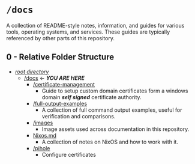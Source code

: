 # `/docs`

A collection of README-style notes, information, and guides for various tools, operating systems, and services. These guides are typically referenced by other parts of this repository.

## 0 - Relative Folder Structure

- [*root directory*](../README.md)
  - [/docs](./README.md) ← ***YOU ARE HERE***
    - [/certificate-management](./certificate-management/README.md)
      - Guide to setup custom domain certificates form a windows domain ***self signed*** certificate authority.
    - [/full-output-examples](./full-output-examples/README.md)
      - A collection of full command output examples, useful for verification and comparisons.
    - [/images](./images/)
      - Image assets used across documentation in this repository.
    - [Nixos.md](./Nixos.md)
      - A collection of notes on NixOS and how to work with it.
    - [/pihole](./pihole/README.md)
      - Configure certificates

